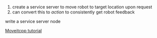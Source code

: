 1. create a service server to move robot to target location upon request
2. can convert this to _action_ to consistently get robot feedback

write a service server node

[Moveitcpp tutorial](https://ros-planning.github.io/moveit_tutorials/doc/moveit_cpp/moveitcpp_tutorial.html)
